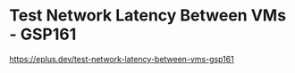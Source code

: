 # Test Network Latency Between VMs - GSP161

<https://eplus.dev/test-network-latency-between-vms-gsp161>